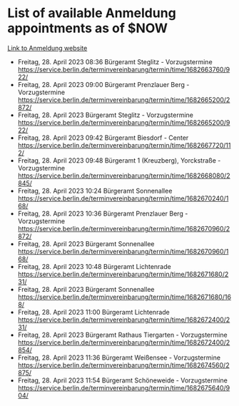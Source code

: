 # List of available Anmeldung appointments as of $NOW
[Link to Anmeldung website](https://service.berlin.de/terminvereinbarung/termin/tag.php?termin=1&anliegen[]=120686&dienstleisterlist=122210,122217,327316,122219,327312,122227,327314,122231,327346,122243,327348,122254,122252,329742,122260,329745,122262,329748,122271,327278,122273,327274,122277,327276,330436,122280,327294,122282,327290,122284,327292,122291,327270,122285,327266,122286,327264,122296,327268,150230,329760,122297,327286,122294,327284,122312,329763,122314,329775,122304,327330,122311,327334,122309,327332,317869,122281,327352,122279,329772,122283,122276,327324,122274,327326,122267,329766,122246,327318,122251,327320,122257,327322,122208,327298,122226,327300&herkunft=http%3A%2F%2Fservice.berlin.de%2Fdienstleistung%2F120686%2F)
- Freitag, 28. April 2023 08:36 Bürgeramt Steglitz - Vorzugstermine https://service.berlin.de/terminvereinbarung/termin/time/1682663760/922/
- Freitag, 28. April 2023 09:00 Bürgeramt Prenzlauer Berg - Vorzugstermine https://service.berlin.de/terminvereinbarung/termin/time/1682665200/2872/
- Freitag, 28. April 2023  Bürgeramt Steglitz - Vorzugstermine https://service.berlin.de/terminvereinbarung/termin/time/1682665200/922/
- Freitag, 28. April 2023 09:42 Bürgeramt Biesdorf - Center https://service.berlin.de/terminvereinbarung/termin/time/1682667720/112/
- Freitag, 28. April 2023 09:48 Bürgeramt 1 (Kreuzberg), Yorckstraße - Vorzugstermine https://service.berlin.de/terminvereinbarung/termin/time/1682668080/2845/
- Freitag, 28. April 2023 10:24 Bürgeramt Sonnenallee https://service.berlin.de/terminvereinbarung/termin/time/1682670240/168/
- Freitag, 28. April 2023 10:36 Bürgeramt Prenzlauer Berg - Vorzugstermine https://service.berlin.de/terminvereinbarung/termin/time/1682670960/2872/
- Freitag, 28. April 2023  Bürgeramt Sonnenallee https://service.berlin.de/terminvereinbarung/termin/time/1682670960/168/
- Freitag, 28. April 2023 10:48 Bürgeramt Lichtenrade https://service.berlin.de/terminvereinbarung/termin/time/1682671680/231/
- Freitag, 28. April 2023  Bürgeramt Sonnenallee https://service.berlin.de/terminvereinbarung/termin/time/1682671680/168/
- Freitag, 28. April 2023 11:00 Bürgeramt Lichtenrade https://service.berlin.de/terminvereinbarung/termin/time/1682672400/231/
- Freitag, 28. April 2023  Bürgeramt Rathaus Tiergarten - Vorzugstermine https://service.berlin.de/terminvereinbarung/termin/time/1682672400/2854/
- Freitag, 28. April 2023 11:36 Bürgeramt Weißensee - Vorzugstermine https://service.berlin.de/terminvereinbarung/termin/time/1682674560/2875/
- Freitag, 28. April 2023 11:54 Bürgeramt Schöneweide - Vorzugstermine https://service.berlin.de/terminvereinbarung/termin/time/1682675640/904/
